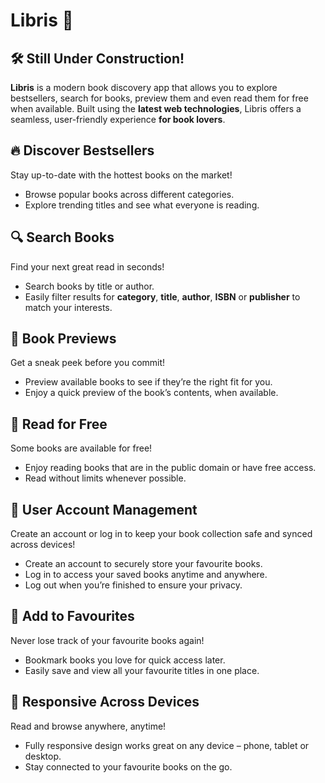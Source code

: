 # Libris 📖

## **🛠️ Still Under Construction!**

**Libris** is a modern book discovery app that allows you to explore bestsellers, search for books, preview them and even read them for free when available. Built using the **latest web technologies**, Libris offers a seamless, user-friendly experience **for book lovers**.

## **🔥 Discover Bestsellers**

Stay up-to-date with the hottest books on the market!

- Browse popular books across different categories.
- Explore trending titles and see what everyone is reading.

## **🔍 Search Books**

Find your next great read in seconds!

- Search books by title or author.
- Easily filter results for **category**, **title**, **author**, **ISBN** or **publisher** to match your interests.

## **👀 Book Previews**

Get a sneak peek before you commit!

- Preview available books to see if they’re the right fit for you.
- Enjoy a quick preview of the book’s contents, when available.

## **📖 Read for Free**

Some books are available for free!

- Enjoy reading books that are in the public domain or have free access.
- Read without limits whenever possible.

## **👤 User Account Management**
Create an account or log in to keep your book collection safe and synced across devices!

- Create an account to securely store your favourite books.
- Log in to access your saved books anytime and anywhere.
- Log out when you’re finished to ensure your privacy.

## **💖 Add to Favourites**

Never lose track of your favourite books again!

- Bookmark books you love for quick access later.
- Easily save and view all your favourite titles in one place.

## **📱 Responsive Across Devices**

Read and browse anywhere, anytime!

- Fully responsive design works great on any device – phone, tablet or desktop.
- Stay connected to your favourite books on the go.
